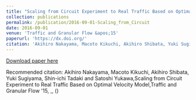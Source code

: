 ```yaml
---
title: "Scaling from Circuit Experiment to Real Traffic Based on Optimal Velocity Model"
collection: publications
permalink: /publication/2016-09-01-Scaling_from_Circuit
date: 2016-09-01
venue: 'Traffic and Granular Flow &apos;15'
paperurl: 'https://dx.doi.org/'
citation: 'Akihiro Nakayama, Macoto Kikuchi, Akihiro Shibata, Yuki Sugiyama, Shin-ichi Tadaki and Satoshi Yukawa,Scaling from Circuit Experiment to Real Traffic Based on Optimal Velocity Model,Traffic and Granular Flow &apos;15, <bf></bf>,, ()'
---
```


<a href='https://dx.doi.org/'>Download paper here</a>

Recommended citation: Akihiro Nakayama, Macoto Kikuchi, Akihiro Shibata, Yuki Sugiyama, Shin-ichi Tadaki and Satoshi Yukawa,Scaling from Circuit Experiment to Real Traffic Based on Optimal Velocity Model,Traffic and Granular Flow '15, <bf></bf>,, ()